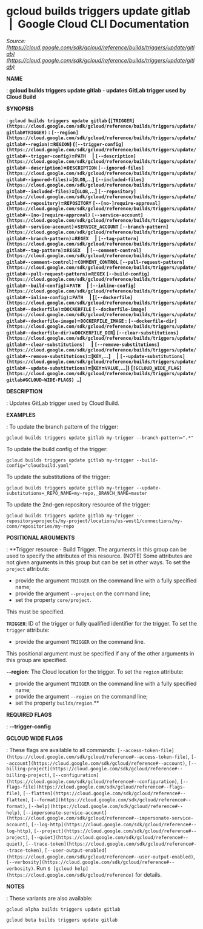 # gcloud builds triggers update gitlab  |  Google Cloud CLI Documentation

*Source: [https://cloud.google.com/sdk/gcloud/reference/builds/triggers/update/gitlab](https://cloud.google.com/sdk/gcloud/reference/builds/triggers/update/gitlab)*

**NAME**

: **gcloud builds triggers update gitlab - updates GitLab trigger used by Cloud Build**

**SYNOPSIS**

: **`gcloud builds triggers update gitlab` (`[TRIGGER](https://cloud.google.com/sdk/gcloud/reference/builds/triggers/update/gitlab#TRIGGER)` : `[--region](https://cloud.google.com/sdk/gcloud/reference/builds/triggers/update/gitlab#--region)`=`REGION`) (`[--trigger-config](https://cloud.google.com/sdk/gcloud/reference/builds/triggers/update/gitlab#--trigger-config)`=`PATH`     | `[--description](https://cloud.google.com/sdk/gcloud/reference/builds/triggers/update/gitlab#--description)`=`DESCRIPTION` `[--ignored-files](https://cloud.google.com/sdk/gcloud/reference/builds/triggers/update/gitlab#--ignored-files)`=[`GLOB`,…] `[--included-files](https://cloud.google.com/sdk/gcloud/reference/builds/triggers/update/gitlab#--included-files)`=[`GLOB`,…] `[--repository](https://cloud.google.com/sdk/gcloud/reference/builds/triggers/update/gitlab#--repository)`=`REPOSITORY` `[--[no-]require-approval](https://cloud.google.com/sdk/gcloud/reference/builds/triggers/update/gitlab#--[no-]require-approval)` `[--service-account](https://cloud.google.com/sdk/gcloud/reference/builds/triggers/update/gitlab#--service-account)`=`SERVICE_ACCOUNT` `[--branch-pattern](https://cloud.google.com/sdk/gcloud/reference/builds/triggers/update/gitlab#--branch-pattern)`=`REGEX`     | `[--tag-pattern](https://cloud.google.com/sdk/gcloud/reference/builds/triggers/update/gitlab#--tag-pattern)`=`REGEX`     | `[--comment-control](https://cloud.google.com/sdk/gcloud/reference/builds/triggers/update/gitlab#--comment-control)`=`COMMENT_CONTROL` `[--pull-request-pattern](https://cloud.google.com/sdk/gcloud/reference/builds/triggers/update/gitlab#--pull-request-pattern)`=`REGEX` `[--build-config](https://cloud.google.com/sdk/gcloud/reference/builds/triggers/update/gitlab#--build-config)`=`PATH`     | `[--inline-config](https://cloud.google.com/sdk/gcloud/reference/builds/triggers/update/gitlab#--inline-config)`=`PATH`     | [`[--dockerfile](https://cloud.google.com/sdk/gcloud/reference/builds/triggers/update/gitlab#--dockerfile)`=`DOCKERFILE` `[--dockerfile-image](https://cloud.google.com/sdk/gcloud/reference/builds/triggers/update/gitlab#--dockerfile-image)`=`DOCKERFILE_IMAGE` : `[--dockerfile-dir](https://cloud.google.com/sdk/gcloud/reference/builds/triggers/update/gitlab#--dockerfile-dir)`=`DOCKERFILE_DIR`] `[--clear-substitutions](https://cloud.google.com/sdk/gcloud/reference/builds/triggers/update/gitlab#--clear-substitutions)`     | `[--remove-substitutions](https://cloud.google.com/sdk/gcloud/reference/builds/triggers/update/gitlab#--remove-substitutions)`=[`KEY`,…]     | `[--update-substitutions](https://cloud.google.com/sdk/gcloud/reference/builds/triggers/update/gitlab#--update-substitutions)`=[`KEY`=`VALUE`,…]) [`[GCLOUD_WIDE_FLAG](https://cloud.google.com/sdk/gcloud/reference/builds/triggers/update/gitlab#GCLOUD-WIDE-FLAGS) …`]**

**DESCRIPTION**

: Updates GitLab trigger used by Cloud Build.

**EXAMPLES**

: To update the branch pattern of the trigger:

```
gcloud builds triggers update gitlab my-trigger --branch-pattern=".*"
```

To update the build config of the trigger:

```
gcloud builds triggers update gitlab my-trigger --build-config="cloudbuild.yaml"
```

To update the substitutions of the trigger:

```
gcloud builds triggers update gitlab my-trigger --update-substitutions=_REPO_NAME=my-repo,_BRANCH_NAME=master
```

To update the 2nd-gen repository resource of the trigger:

```
gcloud builds triggers update gitlab my-trigger --repository=projects/my-project/locations/us-west1/connections/my-conn/repositories/my-repo
```

**POSITIONAL ARGUMENTS**

: **Trigger resource - Build Trigger. The arguments in this group can be used to
specify the attributes of this resource. (NOTE) Some attributes are not given
arguments in this group but can be set in other ways.
To set the `project` attribute:

- provide the argument `TRIGGER` on the command line with a fully
specified name;
- provide the argument `--project` on the command line;
- set the property `core/project`.

This must be specified.

**`TRIGGER`**:
ID of the trigger or fully qualified identifier for the trigger.
To set the `trigger` attribute:

- provide the argument `TRIGGER` on the command line.

This positional argument must be specified if any of the other arguments in this
group are specified.

**--region**:
The Cloud location for the trigger.
To set the `region` attribute:

- provide the argument `TRIGGER` on the command line with a fully
specified name;
- provide the argument `--region` on the command line;
- set the property `builds/region`.**

**REQUIRED FLAGS**

: **--trigger-config**

**GCLOUD WIDE FLAGS**

: These flags are available to all commands: `[--access-token-file](https://cloud.google.com/sdk/gcloud/reference#--access-token-file)`,
`[--account](https://cloud.google.com/sdk/gcloud/reference#--account)`, `[--billing-project](https://cloud.google.com/sdk/gcloud/reference#--billing-project)`,
`[--configuration](https://cloud.google.com/sdk/gcloud/reference#--configuration)`,
`[--flags-file](https://cloud.google.com/sdk/gcloud/reference#--flags-file)`,
`[--flatten](https://cloud.google.com/sdk/gcloud/reference#--flatten)`, `[--format](https://cloud.google.com/sdk/gcloud/reference#--format)`, `[--help](https://cloud.google.com/sdk/gcloud/reference#--help)`, `[--impersonate-service-account](https://cloud.google.com/sdk/gcloud/reference#--impersonate-service-account)`,
`[--log-http](https://cloud.google.com/sdk/gcloud/reference#--log-http)`,
`[--project](https://cloud.google.com/sdk/gcloud/reference#--project)`, `[--quiet](https://cloud.google.com/sdk/gcloud/reference#--quiet)`, `[--trace-token](https://cloud.google.com/sdk/gcloud/reference#--trace-token)`, `[--user-output-enabled](https://cloud.google.com/sdk/gcloud/reference#--user-output-enabled)`,
`[--verbosity](https://cloud.google.com/sdk/gcloud/reference#--verbosity)`.
Run `$ [gcloud help](https://cloud.google.com/sdk/gcloud/reference)` for details.

**NOTES**

: These variants are also available:

```
gcloud alpha builds triggers update gitlab
```

```
gcloud beta builds triggers update gitlab
```